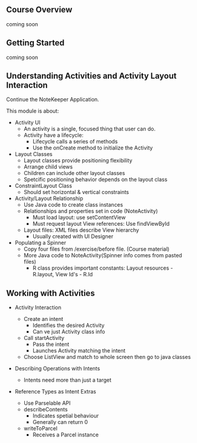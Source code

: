 ## Course Overview
coming soon

## Getting Started
coming soon

## Understanding Activities and Activity Layout Interaction

Continue the NoteKeeper Application.

This module is about:
* Activity UI
	* An activity is a single, focused thing that user can do.
	* Activity have a lifecycle: 
		* Lifecycle calls a series of methods
		* Use the onCreate method to initialize the Activity
* Layout Classes
	* Layout classes provide positioning flexibility
	* Arrange child views
	* Children can include other layout classes
	* Spetcific positioning behavior depends on the layout class
* ConstraintLayout Class
	* Should set horizontal & vertical constraints
* Activity/Layout Relationship
	* Use Java code to create class instances
	* Relationships and properties set in code (NoteActivity)
		* Must load layout: use setContentView
		* Must request layout View references: Use findViewById
	* Layout files: XML files describe View hierarchy
		* Usually created with UI Designer 
* Populating a Spinner
	* Copy four files from /exercise/before file. (Course material)
	* More Java code to NoteActivity(Spinner info comes from pasted files)
		* R class provides important constants: Layout resources - R.layout, View Id's - R.Id

## Working with Activities

* Activity Interaction
	* Create an intent
		* Identifies the desired Activity
		* Can ve just Activity class info
	* Call startActivity
		* Pass the intent
		* Launches Activity matching the intent
	* Choose ListView and match to whole screen then go to java classes

* Describing Operations with Intents
	* Intents need more than just a target

* Reference Types as Intent Extras
	* Use Parselable API
	* describeContents
		* Indicates spetial behaviour
		* Generally can return 0
	* writeToParcel
		* Receives a Parcel instance



